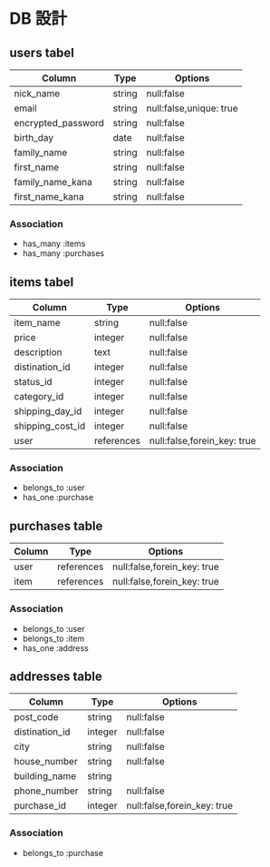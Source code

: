# DB 設計

## users tabel
|Column               |Type               |Options                    |
|---------------------|-------------------|---------------------------|
|nick_name            |string             |null:false                 |
|email                |string             |null:false,unique: true    |
|encrypted_password   |string             |null:false                 |
|birth_day            |date               |null:false                 |
|family_name          |string             |null:false                 |
|first_name           |string             |null:false                 |
|family_name_kana     |string             |null:false                 |
|first_name_kana      |string             |null:false                 |

### Association
* has_many :items
* has_many :purchases


## items tabel

|Column               |Type               |Options                    |
|---------------------|-------------------|---------------------------|
|item_name            |string             |null:false                 |
|price                |integer            |null:false                 |
|description          |text               |null:false                 |
|distination_id       |integer            |null:false                 |
|status_id            |integer            |null:false                 |
|category_id          |integer            |null:false                 |
|shipping_day_id      |integer            |null:false                 |
|shipping_cost_id     |integer            |null:false                 |
|user                 |references         |null:false,forein_key: true|

### Association
* belongs_to :user
* has_one :purchase


## purchases table

|Column               |Type               |Options                    |
|---------------------|-------------------|---------------------------|
|user                 |references         |null:false,forein_key: true|
|item                 |references         |null:false,forein_key: true|

### Association
* belongs_to :user
* belongs_to :item
* has_one :address


## addresses table

|Column               |Type               |Options                    |
|---------------------|-------------------|---------------------------|
|post_code            |string             |null:false                 |
|distination_id       |integer            |null:false                 |
|city                 |string             |null:false                 |
|house_number         |string             |null:false                 |
|building_name        |string             |                           |
|phone_number         |string             |null:false                 |
|purchase_id          |integer            |null:false,forein_key: true|

### Association
* belongs_to :purchase

